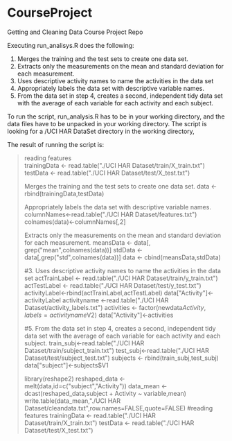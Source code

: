 CourseProject
=============

Getting and Cleaning Data Course Project Repo

Executing run_analisys.R does the following:

 
1. Merges the training and the test sets to create one data set.
2. Extracts only the measurements on the mean and standard deviation for each measurement. 
3. Uses descriptive activity names to name the activities in the data set
4. Appropriately labels the data set with descriptive variable names. 
5. From the data set in step 4, creates a second, independent tidy data set with the average of each variable for each activity and each subject.

To run the script, run_analysis.R has to be in your working directory, and the data files have to be unpacked in your working directory.  The script is looking for a /UCI HAR DataSet directory in the working directory,

The result of running the script is:

>reading features  
>trainingData <- read.table("./UCI HAR Dataset/train/X_train.txt")  
>testData <- read.table("./UCI HAR Dataset/test/X_test.txt")  
> 
>Merges the training and the test sets to create one data set.
>data <- rbind(trainingData,testData)
> 
>Appropriately labels the data set with descriptive variable names. 
>columnNames<-read.table("./UCI HAR Dataset/features.txt")
>colnames(data)<-columnNames[,2]
> 
> Extracts only the measurements on the mean and standard deviation for each measurement.
> meansData <- data[, grep("mean",colnames(data))]
> stdData <-data[,grep("std",colnames(data))]
> data <- cbind(meansData,stdData)
> 
> #3. Uses descriptive activity names to name the activities in the data set
> actTrainLabel <- read.table("./UCI HAR Dataset/train/y_train.txt")
> actTestLabel <- read.table("./UCI HAR Dataset/test/y_test.txt")
> activityLabel<-rbind(actTrainLabel,actTestLabel)
> data["Activity"]<-activityLabel
> activityname <-read.table("./UCI HAR Dataset/activity_labels.txt")
> activities <- factor(newdata$Activity,labels=activityname$V2)
> data["Activity"]<-activities
> 
> #5. From the data set in step 4, creates a second, independent tidy data set with the average of each variable for each activity and each subject.
> train_subj<-read.table("./UCI HAR Dataset/train/subject_train.txt")
> test_subj<-read.table("./UCI HAR Dataset/test/subject_test.txt")
> subjects <- rbind(train_subj,test_subj)
> data["subject"]<-subjects$V1
> 
> library(reshape2)
> reshaped_data <-melt(data,id=c("subject","Activity"))
> data_mean <- dcast(reshaped_data,subject + Activity ~ variable,mean)
> write.table(data_mean,"./UCI HAR Dataset/cleandata.txt",row.names=FALSE,quote=FALSE)
> #reading features
> trainingData <- read.table("./UCI HAR Dataset/train/X_train.txt")
> testData <- read.table("./UCI HAR Dataset/test/X_test.txt")
